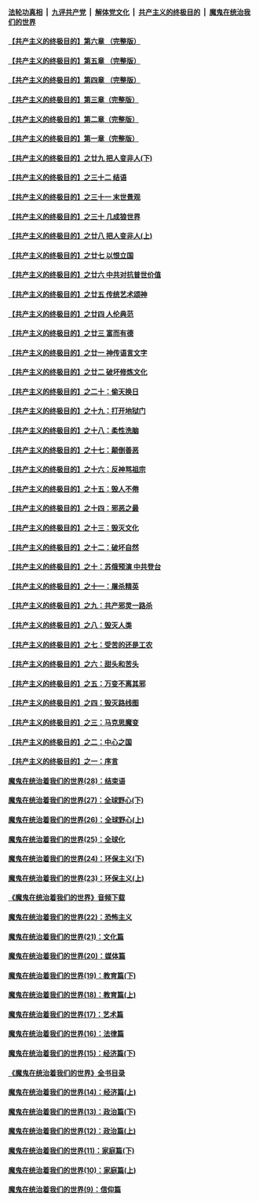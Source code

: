 

####  [法轮功真相](../../../../basic/blob/master/README.md?t=07030002) &nbsp;|&nbsp; [九评共产党](../../../../9ping.md/blob/master/README.md?t=07030002) &nbsp;|&nbsp; [解体党文化](../../../../jtdwh.md/blob/master/README.md?t=07030002)  &nbsp;|&nbsp; [共产主义的终极目的](../../../../gczydzjmd.md/blob/master/README.md?t=07030002) &nbsp;|&nbsp; [魔鬼在统治我们的世界](../../../../mgztzwmdsj.md/blob/master/README.md?t=07030002) 

#### [【共产主义的终极目的】第六章 （完整版）](../pages/nsc422/n11428913.md?t=07030002) 

#### [【共产主义的终极目的】第五章 （完整版）](../pages/nsc422/n11428912.md?t=07030002) 

#### [【共产主义的终极目的】第四章 （完整版）](../pages/nsc422/n11428907.md?t=07030002) 

#### [【共产主义的终极目的】第三章（完整版）](../pages/nsc422/n11428848.md?t=07030002) 

#### [【共产主义的终极目的】第二章（完整版）](../pages/nsc422/n11428831.md?t=07030002) 

#### [【共产主义的终极目的】第一章（完整版）](../pages/nsc422/n11417651.md?t=07030002) 

#### [【共产主义的终极目的】之廿九 把人变非人(下)](../pages/nsc422/n11344140.md?t=07030002) 

#### [【共产主义的终极目的】之三十二 结语](../pages/nsc422/n11360535.md?t=07030002) 

#### [【共产主义的终极目的】之三十一 末世景观](../pages/nsc422/n11351129.md?t=07030002) 

#### [【共产主义的终极目的】之三十 几成狼世界](../pages/nsc422/n11348280.md?t=07030002) 

#### [【共产主义的终极目的】之廿八 把人变非人(上)](../pages/nsc422/n11340492.md?t=07030002) 

#### [【共产主义的终极目的】之廿七 以恨立国](../pages/nsc422/n11336944.md?t=07030002) 

#### [【共产主义的终极目的】之廿六 中共对抗普世价值](../pages/nsc422/n11324785.md?t=07030002) 

#### [【共产主义的终极目的】之廿五 传统艺术颂神](../pages/nsc422/n11296396.md?t=07030002) 

#### [【共产主义的终极目的】之廿四 人伦典范](../pages/nsc422/n11296397.md?t=07030002) 

#### [【共产主义的终极目的】之廿三 富而有德](../pages/nsc422/n11283598.md?t=07030002) 

#### [【共产主义的终极目的】之廿一 神传语言文字](../pages/nsc422/n11263265.md?t=07030002) 

#### [【共产主义的终极目的】之廿二 破坏修炼文化](../pages/nsc422/n11245728.md?t=07030002) 

#### [【共产主义的终极目的】之二十：偷天换日](../pages/nsc422/n11238846.md?t=07030002) 

#### [【共产主义的终极目的】之十九：打开地狱门](../pages/nsc422/n11206376.md?t=07030002) 

#### [【共产主义的终极目的】之十八：柔性洗脑](../pages/nsc422/n11199994.md?t=07030002) 

#### [【共产主义的终极目的】之十七：颠倒善恶](../pages/nsc422/n11179782.md?t=07030002) 

#### [【共产主义的终极目的】之十六：反神骂祖宗](../pages/nsc422/n11166798.md?t=07030002) 

#### [【共产主义的终极目的】之十五：毁人不倦](../pages/nsc422/n11166792.md?t=07030002) 

#### [【共产主义的终极目的】之十四：邪恶之最](../pages/nsc422/n11150249.md?t=07030002) 

#### [【共产主义的终极目的】之十三：毁灭文化](../pages/nsc422/n11135227.md?t=07030002) 

#### [【共产主义的终极目的】之十二：破坏自然](../pages/nsc422/n11135214.md?t=07030002) 

#### [【共产主义的终极目的】之十：苏俄预演 中共登台](../pages/nsc422/n11118424.md?t=07030002) 

#### [【共产主义的终极目的】之十一：屠杀精英](../pages/nsc422/n11118442.md?t=07030002) 

#### [【共产主义的终极目的】之九：共产邪灵一路杀](../pages/nsc422/n11114139.md?t=07030002) 

#### [【共产主义的终极目的】之八：毁灭人类](../pages/nsc422/n11108503.md?t=07030002) 

#### [【共产主义的终极目的】之七：受苦的还是工农](../pages/nsc422/n11101809.md?t=07030002) 

#### [【共产主义的终极目的】之六：甜头和苦头](../pages/nsc422/n11096971.md?t=07030002) 

#### [【共产主义的终极目的】之五：万变不离其邪](../pages/nsc422/n11091285.md?t=07030002) 

#### [【共产主义的终极目的】之四：毁灭路线图](../pages/nsc422/n11086284.md?t=07030002) 

#### [【共产主义的终极目的】之三：马克思魔变](../pages/nsc422/n11061941.md?t=07030002) 

#### [【共产主义的终极目的】之二：中心之国](../pages/nsc422/n11047728.md?t=07030002) 

#### [【共产主义的终极目的】之一：序言](../pages/nsc422/n11086077.md?t=07030002) 

#### [魔鬼在统治着我们的世界(28)：结束语](../pages/nsc422/n10936246.md?t=07030002) 

#### [魔鬼在统治着我们的世界(27)：全球野心(下)](../pages/nsc422/n10928319.md?t=07030002) 

#### [魔鬼在统治着我们的世界(26)：全球野心(上)](../pages/nsc422/n10900318.md?t=07030002) 

#### [魔鬼在统治着我们的世界(25)：全球化](../pages/nsc422/n10788205.md?t=07030002) 

#### [魔鬼在统治着我们的世界(24)：环保主义(下)](../pages/nsc422/n10695307.md?t=07030002) 

#### [魔鬼在统治着我们的世界(23)：环保主义(上)](../pages/nsc422/n10688613.md?t=07030002) 

#### [《魔鬼在统治着我们的世界》音频下载](../pages/nsc422/n10635553.md?t=07030002) 

#### [魔鬼在统治着我们的世界(22)：恐怖主义](../pages/nsc422/n10614727.md?t=07030002) 

#### [魔鬼在统治着我们的世界(21)：文化篇](../pages/nsc422/n10597706.md?t=07030002) 

#### [魔鬼在统治着我们的世界(20)：媒体篇](../pages/nsc422/n10586579.md?t=07030002) 

#### [魔鬼在统治着我们的世界(19)：教育篇(下)](../pages/nsc422/n10564808.md?t=07030002) 

#### [魔鬼在统治着我们的世界(18)：教育篇(上)](../pages/nsc422/n10526970.md?t=07030002) 

#### [魔鬼在统治着我们的世界(17)：艺术篇](../pages/nsc422/n10499093.md?t=07030002) 

#### [魔鬼在统治着我们的世界(16)：法律篇](../pages/nsc422/n10485969.md?t=07030002) 

#### [魔鬼在统治着我们的世界(15)：经济篇(下)](../pages/nsc422/n10469975.md?t=07030002) 

#### [《魔鬼在统治着我们的世界》全书目录](../pages/nsc422/n10464261.md?t=07030002) 

#### [魔鬼在统治着我们的世界(14)：经济篇(上)](../pages/nsc422/n10457370.md?t=07030002) 

#### [魔鬼在统治着我们的世界(13)：政治篇(下)](../pages/nsc422/n10448270.md?t=07030002) 

#### [魔鬼在统治着我们的世界(12)：政治篇(上)](../pages/nsc422/n10444576.md?t=07030002) 

#### [魔鬼在统治着我们的世界(11)：家庭篇(下)](../pages/nsc422/n10440961.md?t=07030002) 

#### [魔鬼在统治着我们的世界(10)：家庭篇(上)](../pages/nsc422/n10435448.md?t=07030002) 

#### [魔鬼在统治着我们的世界(9)：信仰篇](../pages/nsc422/n10432159.md?t=07030002) 

